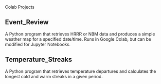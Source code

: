 Colab Projects
## Event_Review
A Python program that retrieves HRRR or NBM data and produces a simple weather map for a specified date/time. Runs in Google Colab, but can be modified for Jupyter Notebooks.

## Temperature_Streaks
A Python program that retrieves temperature departures and calculates the longest cold and warm streaks in a given period.
